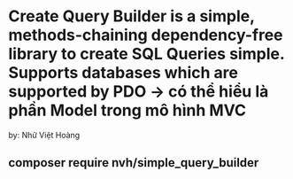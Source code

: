 # Create Query Builder is a simple, methods-chaining dependency-free library to create SQL Queries simple. Supports databases which are supported by PDO -> có thể hiểu là phần Model trong mô hình MVC
by: Nhữ Việt Hoàng

## composer require nvh/simple_query_builder